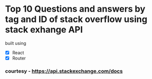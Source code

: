 # Top 10 Questions and answers by tag and ID of stack overflow using stack exhange API

built using

- [x] React
- [x] Router

### courtesy - https://api.stackexchange.com/docs
